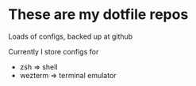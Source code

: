 # These are my dotfile repos

Loads of configs, backed up at github

Currently I store configs for 

- zsh => shell
- wezterm => terminal emulator
